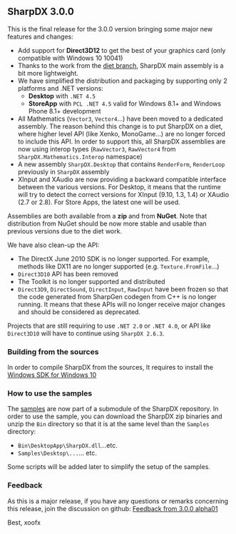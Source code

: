 ## SharpDX 3.0.0

This is the final release for the 3.0.0 version bringing some major new features and changes:

- Add support for **Direct3D12** to get the best of your graphics card (only compatible with Windows 10 10041)
- Thanks to the work from the [diet branch](https://github.com/sharpdx/SharpDX/issues/398), SharpDX main assembly is a bit more lightweight. 
- We have simplified the distribution and packaging by supporting only 2 platforms and .NET versions:
	- **Desktop** with `.NET 4.5`
	- **StoreApp** with `PCL .NET 4.5` valid for Windows 8.1+ and Windows Phone 8.1+ development
- All Mathematics (`Vector3`, `Vector4`...) have been moved to a dedicated assembly. The reason behind this change is to put SharpDX on a diet, where higher level API (like Xenko, MonoGame...) are no longer forced to include this API. In order to support this, all SharpDX assemblies are now using interop types (`RawVector3`, `RawVector4` from         `SharpDX.Mathematics.Interop` namespace) 
- A new assembly `SharpDX.Desktop` that contains `RenderForm`, `RenderLoop` previously in `SharpDX` assembly
- XInput and XAudio are now providing a backward compatible interface between the various versions. For Desktop, it means that the runtime will try to detect the correct versions for XInput (9.10, 1.3, 1.4) or XAudio (2.7 or 2.8). For Store Apps, the latest one will be used.   

Assemblies are both available from a **zip** and from **NuGet**. 
Note that distribution from NuGet should be now more stable and usable than previous versions due to the diet work.

We have also clean-up the API: 
- The DirectX June 2010 SDK is no longer supported. For example, methods like DX11 are no longer supported (e.g. `Texture.FromFile`...)
- `Direct3D10` API has been removed
- The Toolkit is no longer supported and distributed
- `Direct3D9`, `DirectSound`, `DirectInput`, `RawInput` have been frozen so that the code generated from SharpGen codegen from C++ is no longer running. It means that these APIs will no longer receive major changes and should be considered as deprecated.

Projects that are still requiring to use `.NET 2.0` or `.NET 4.0`, or API like `Direct3D10` will have to continue using `SharpDX 2.6.3`.

### Building from the sources

In order to compile SharpDX from the sources, It requires to install the [Windows SDK for Windows 10](https://dev.windows.com/en-us/featured/hardware/windows-10-hardware-preview-tools)

### How to use the samples

The [samples](https://github.com/sharpdx/SharpDX-Samples) are now part of a submodule of the SharpDX repository. In order to use the sample, you can download the SharpDX zip binaries and unzip the `Bin` directory so that it is at the same level than the `Samples` directory:
- `Bin\DesktopApp\SharpDX.dll`...etc.
- `Samples\Desktop\...`... etc.

Some scripts will be added later to simplify the setup of the samples.

### Feedback

As this is a major release, if you have any questions or remarks concerning this release, join the discussion on github: [Feedback from 3.0.0 alpha01](https://github.com/sharpdx/SharpDX/issues/567)

Best,
xoofx